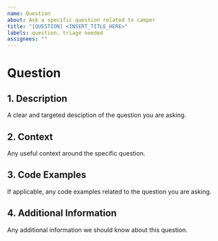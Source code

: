 ```yaml
---
name: Question
about: Ask a specific question related to camper
title: "[QUESTION] <INSERT_TITLE_HERE>"
labels: question, triage needed
assignees: ""
---
```


# Question

## 1. Description

A clear and targeted desciption of the question you are asking.

## 2. Context

Any useful context around the specific question.

## 3. Code Examples

If applicable, any code examples related to the question you are asking.

## 4. Additional Information

Any additional information we should know about this question.
